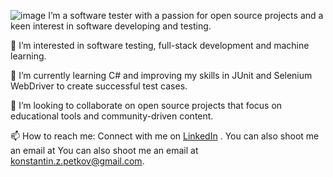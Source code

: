  ![image](https://github.com/Konstantin9209/Konstantin9209/assets/133546359/61e40b0b-730c-4c02-8216-ac66d6206fd9)
 I’m a software tester with a passion for open source projects and a keen interest in software developing and testing.

👀 I’m interested in software testing, full-stack development and machine learning.

🌱 I’m currently learning C# and improving my skills in JUnit and Selenium WebDriver to create successful test cases.

💞️ I’m looking to collaborate on open source projects that focus on educational tools and community-driven content.

📫 How to reach me: Connect with me on [LinkedIn](https://www.linkedin.com/in/konstantin-petkov92/) . You can also shoot me an email at You can also shoot me an email at [konstantin.z.petkov@gmail.com](mailto:your-email).

<!---
Konstantin9209/Konstantin9209 is a ✨ special ✨ repository because its `README.md` (this file) appears on your GitHub profile.
You can click the Preview link to take a look at your changes.
--->
